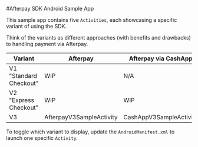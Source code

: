 #Afterpay SDK Android Sample App

This sample app contains five `Activities`, each showcasing a specific variant of using the SDK.

Think of the variants as different approaches (with benefits and drawbacks) to handling payment via Afterpay.


| Variant               | Afterpay                 | Afterpay via CashApp    |
|-----------------------|--------------------------|-------------------------|
| V1 "Standard Checkout" | WIP                      | N/A                     |
| V2 "Express Checkout" | WIP                      | WIP                     |
| V3                    | AfterpayV3SampleActivity | CashAppV3SampleActivity |

To toggle which variant to display, update the `AndroidManifest.xml` to launch one specific `Activity`.
